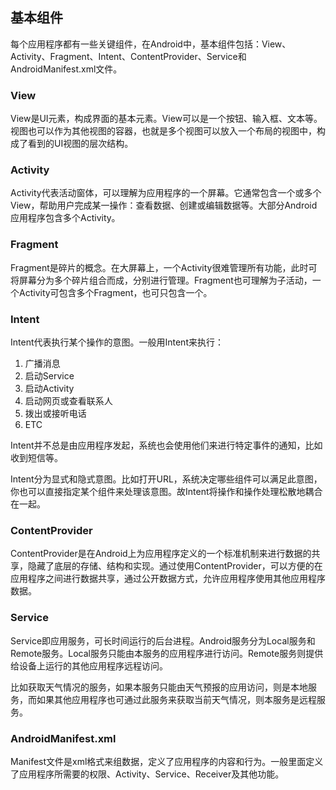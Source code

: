 ## 基本组件

每个应用程序都有一些关键组件，在Android中，基本组件包括：View、Activity、Fragment、Intent、ContentProvider、Service和AndroidManifest.xml文件。

### View
View是UI元素，构成界面的基本元素。View可以是一个按钮、输入框、文本等。视图也可以作为其他视图的容器，也就是多个视图可以放入一个布局的视图中，构成了看到的UI视图的层次结构。

### Activity
Activity代表活动窗体，可以理解为应用程序的一个屏幕。它通常包含一个或多个View，帮助用户完成某一操作：查看数据、创建或编辑数据等。大部分Android应用程序包含多个Activity。

### Fragment
Fragment是碎片的概念。在大屏幕上，一个Activity很难管理所有功能，此时可将屏幕分为多个碎片组合而成，分别进行管理。Fragment也可理解为子活动，一个Activity可包含多个Fragment，也可只包含一个。

### Intent
Intent代表执行某个操作的意图。一般用Intent来执行：
1. 广播消息
2. 启动Service
3. 启动Activity
4. 启动网页或查看联系人
5. 拨出或接听电话
6. ETC

Intent并不总是由应用程序发起，系统也会使用他们来进行特定事件的通知，比如收到短信等。

Intent分为显式和隐式意图。比如打开URL，系统决定哪些组件可以满足此意图，你也可以直接指定某个组件来处理该意图。故Intent将操作和操作处理松散地耦合在一起。

### ContentProvider
ContentProvider是在Android上为应用程序定义的一个标准机制来进行数据的共享，隐藏了底层的存储、结构和实现。通过使用ContentProvider，可以方便的在应用程序之间进行数据共享，通过公开数据方式，允许应用程序使用其他应用程序数据。

### Service
Service即应用服务，可长时间运行的后台进程。Android服务分为Local服务和Remote服务。Local服务只能由本服务的应用程序进行访问。Remote服务则提供给设备上运行的其他应用程序远程访问。

比如获取天气情况的服务，如果本服务只能由天气预报的应用访问，则是本地服务，而如果其他应用程序也可通过此服务来获取当前天气情况，则本服务是远程服务。

### AndroidManifest.xml
Manifest文件是xml格式来组数据，定义了应用程序的内容和行为。一般里面定义了应用程序所需要的权限、Activity、Service、Receiver及其他功能。